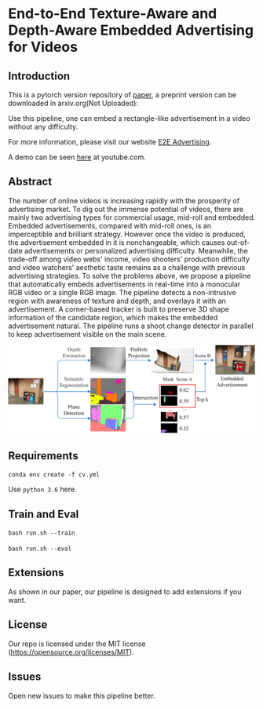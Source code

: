 # End-to-End Texture-Aware and Depth-Aware Embedded Advertising for Videos

## Introduction

This is  a pytorch version repository of [paper](), a preprint version can be downloaded in arxiv.org(Not Uploaded): 

Use this pipeline, one can embed a rectangle-like advertisement in a video without any difficulty.

For more information, please visit our website [E2E Advertising]().

A demo can be seen [here](https://www.youtube.com/watch?v=6h5ptSp3lbY) at youtube.com.

## Abstract

The number of online videos is increasing rapidly with the prosperity of advertising market. To dig out the immense potential of videos, there are mainly two advertising types for commercial usage, mid-roll and embedded.  Embedded advertisements, compared with mid-roll ones, is an imperceptible and brilliant strategy. However once the video is produced, the advertisement embedded in it is nonchangeable, which causes out-of-date advertisements or personalized advertising difficulty. Meanwhile, the trade-off among video webs' income, video shooters' production difficulty and video watchers' aesthetic taste remains as a challenge with previous advertising strategies. To solve the problems above, we propose a pipeline that automatically embeds advertisements in real-time into a monocular RGB video or a single RGB image. The pipeline detects a non-intrusive region with awareness of texture and depth, and overlays it with an advertisement. A corner-based tracker is built to preserve 3D shape information of the candidate region, which makes the embedded advertisement natural. The pipeline runs a shoot change detector in parallel to keep advertisement visible on the main scene.

![pipeline1](pipeline1.png)



## Requirements

```
conda env create -f cv.yml
```
Use `python 3.6` here.

## Train and Eval

```
bash run.sh --train

bash run.sh --eval
```

## Extensions

As shown in our paper, our pipeline is designed to add extensions if you want.

## License

Our repo is licensed under the MIT license (https://opensource.org/licenses/MIT).

## Issues

Open new issues to make this pipeline better.